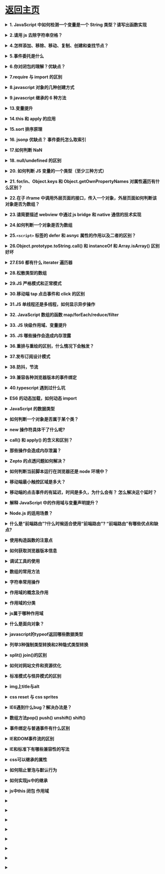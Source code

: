 # [返回主页](../../README.md)

<b><details><summary>1. JavaScript 中如何检测一个变量是一个 String 类型？请写出函数实现</summary></b>

typeof(obj) === "string"
typeof obj === "string"
obj.constructor === String

</details>

<b><details><summary>2.请用 js 去除字符串空格？</summary></b>

方法一：使用 replace 正则匹配的方法
方法二：使用 str.trim()方法
方法三：使用 jquery,\$.trim(str)方法

</details>

<b><details><summary>4.怎样添加、移除、移动、复制、创建和查找节点？</summary></b>

1）创建新节点

createDocumentFragment() //创建一个 DOM 片段
　　 createElement() //创建一个具体的元素
　　 createTextNode() //创建一个文本节点

2）添加、移除、替换、插入
　　 appendChild() //添加
　　 removeChild() //移除
　　 replaceChild() //替换
　　 insertBefore() //插入

3）查找
　　 getElementsByTagName() //通过标签名称
　　 getElementsByName() //通过元素的 Name 属性的值
　　 getElementById() //通过元素 Id，唯一性

</details>

<b><details><summary>5.事件委托是什么</summary></b>

让利用事件冒泡的原理，让自己的所触发的事件，让他的父元素代替执行！

<summary>阻止事件冒泡</summary>
  event.stopPropagation() || e.cancelBubble = true || return false

</details>

<b><details><summary>6.你对闭包的理解？优缺点？</summary></b>

1.闭包就是能够读取其他函数内部变量的函数。由于在 ECMA2015 中，只有函数才能分割作用域，函数内部可以访问当前作用域的变量，但是外部无法访问函数内部的变量，所以闭包可以理解成“定义在一个函数内部的函数，外部可以通过内部返回的函数访问内部函数的变量“。在本质上，闭包是将函数内部和函数外部连接起来的桥梁。

</details>

<b><details><summary>7.require 与 import 的区别</summary></b>

第一、两者的加载方式不同，require 是在运行时加载，而 import 是在编译时加载

require('./a')(); // a 模块是一个函数，立即执行 a 模块函数

var data = require('./a').data; // a 模块导出的是一个对象

var a = require('./a')[0]; // a 模块导出的是一个数组 ======> 哪都行

import \$ from 'jquery';

import \* as _ from '_';

import {a,b,c} from './a';

import {default as alias, a as a_a, b, c} from './a'; ======>用在开头

第二、规范不同，require 是 CommonJS/AMD 规范，import 是 ESMAScript6+规范

第三、require 特点：社区方案，提供了服务器/浏览器的模块加载方案。非语言层面的标准。只能在运行时确定模块的依赖关系及输入/输出的变量，无法进行静态优化。

import 特点：语言规格层面支持模块功能。支持编译时静态分析，便于 JS 引入宏和类型检验。动态绑定。

</details>

<b><details><summary>8.javascript 对象的几种创建方式</summary></b>

1，工厂模式

2，构造函数模式

3，原型模式

4，混合构造函数和原型模式

5，动态原型模式

6，寄生构造函数模式

7，稳妥构造函数模式

</details>

<b><details><summary>9.javascript 继承的 6 种方法</summary></b>

1，原型链继承

2，借用构造函数继承

3，组合继承(原型+借用构造)

4，原型式继承

5，寄生式继承

6，寄生组合式继承

详情：JavaScript 继承方式详解

</details>

<b><details><summary>13.变量提升</summary></b>

[变量提升概念]()
[变量提升面试题]()

</details>

<b><details><summary>14.this 和 apply 的应用</summary></b>

</details>

<b><details><summary>15.sort 排序原理</summary></b>

</details>

<b><details><summary>16. jsonp 优缺点？ 事件委托怎么取索引</summary></b>

</details>

<b><details><summary>17.如何判断 NaN</summary></b>

</details>

<b><details><summary>18. null/undefined 的区别</summary></b>

</details>

<b><details><summary>20. 如何判断 JS 变量的一个类型（至少三种方式）</summary></b>

</details>

<b><details><summary>21. for/in、Object.keys 和 Object.getOwnPropertyNames 对属性遍历有什么区别？</summary></b>

</details>

<b><details><summary>22.在子 iframe 中调用外层页面的接口，传入一个对象，外层页面如何判断该对象是否为数组？</summary></b>

</details>

<b><details><summary>23.请简要描述 webview 中通过 js bridge 和 native 通信的技术实现</summary></b>

</details>

<b><details><summary>24.如何判断一个对象是否为数组</summary></b>

</details>

<b><details><summary>25.`<script>` 标签的 defer 和 asnyc 属性的作用以及二者的区别？</summary></b>

</details>

<b><details><summary>26.Object.prototype.toString.call() 和 instanceOf 和 Array.isArray() 区别好坏</summary></b>

</details>

<b><details><summary>27.ES6 都有什么 iterater 遍历器</summary></b>

</details>

</details>

<b><details><summary>28.松散类型的数组</summary></b>

</details>

<b><details><summary>29.JS 严格模式和正常模式</summary></b>

</details>

<b><details><summary>30.移动端 tap 点击事件和 click 的区别</summary></b>

</details>

<b><details><summary>31.JS 单线程还是多线程，如何显示异步操作</summary></b>

</details>

</details>

<b><details><summary>32. JavaScript 数组的函数 map/forEach/reduce/filter</summary></b>

</details>

<b><details><summary>33. JS 块级作用域、变量提升</summary></b>

</details>

<b><details><summary>35. JS 哪些操作会造成内存泄露</summary></b>

</details>

</details>

<b><details><summary>36.重排与重绘的区别，什么情况下会触发？</summary></b>

</details>

<b><details><summary>37.发布订阅设计模式</summary></b>

</details>

<b><details><summary>38.防抖，节流</summary></b>

</details>

<b><details><summary>39.兼容各种浏览器版本的事件绑定</summary></b>

</details>

</details>

<b><details><summary>40.typescript 遇到过什么坑</summary></b>

</details>

<b><details><summary>ES6 的动态加载，如何动态 import</summary></b>

</details>

<b><details><summary>JavaScript 的数据类型</summary></b>

JS数据类型共有六种，分别是 String、Number、Boolean、Null、Undefined 和 Object 等， 另外，ES6 新增了 Symbol 类型。其中，Object 是引用类型，其他的都是基本类型(Primitive Type)。

</details>

<b><details><summary>如何判断一个对象是否属于某个类？</summary></b>

</details>

<b><details><summary>new 操作符具体干了什么呢?</summary></b>

</details>

<b><details><summary>call() 和 apply() 的含义和区别？</summary></b>

</details>

<b><details><summary>那些操作会造成内存泄漏？</summary></b>

</details>

<b><details><summary>Zepto 的点透问题如何解决？</summary></b>

</details>

<b><details><summary>如何判断当前脚本运行在浏览器还是 node 环境中？</summary></b>

</details>

<b><details><summary>移动端最小触控区域是多大？</summary></b>

</details>

<b><details><summary>移动端的点击事件的有延迟，时间是多久，为什么会有？ 怎么解决这个延时？</summary></b>

</details>

<b><details><summary>解释 JavaScript 中的作用域与变量声明提升？</summary></b>

</details>

<b><details><summary>Node.js 的适用场景？</summary></b>

</details>

<b><details><summary>什么是“前端路由”?什么时候适合使用“前端路由”? “前端路由”有哪些优点和缺点?</summary></b>

</details>

<b><details><summary>使用构造函数的注意点</summary></b>

    *  1 一般情况下构造函数的首字母需要大写，因为我们在看到一个函数首字母
    *  大写的情况，就认定这是一个构造函数，需要跟new关键字进行搭配使用，创建一个新的
    *  实例（对象）
    *  2 构造函数在被调用的时候需要跟new关键字搭配使用。
    *  3 在构造函数内部通过this+属性名的形式为实例添加一些属性和方法。
    *  4 构造函数一般不需要返回值，如果有返回值
    *  4.1 如果返回值是一个基本数据类型，那么调用构造函数，返回值仍旧是那么创建出来的
    *  对象。
    *  4.2 如果返回值是一个复杂数据类型，那么调用构造函数的时候，返回值就是这个return之后的
    *  那个复杂数据类型。

</details>

<b><details><summary>如何获取浏览器版本信息</summary></b>

window.navigator.userAgent

</details>

<b><details><summary>调试工具的使用</summary></b>

调试模式中的按钮作用
F8 跳出断点调试模式
F10、F11 代码的逐行调试

进入断点调试模式的 方法
1 在浏览器当中打断点

2 直接在代码中加 debugger

</details>

<b><details><summary>数组的常用方法</summary></b>

</details>

<b><details><summary>字符串常用操作</summary></b>

</details>

<b><details><summary>作用域的概念及作用</summary></b>

 * 作用域 ： 起作用的一块区域
 * 作用域的概念： 对变量起保护作用的一块区域
 * 作用： 作用域外部无法获取到作用域内部声明的变量，作用域内部能够获取到作用域外界声明的变量。

</details>

<b><details><summary>作用域的分类</summary></b>

1 块作用域  花括号 {}

2 词法作用域
作用域只跟在何处被创建有关系，跟在何处被调用没有关系

3 动态作用域
作用域只跟在何处被调用有关系，跟在何处被创建没有关系
</details>

<b><details><summary>js属于哪种作用域</summary></b>

```js
 // 块作用域
    /*{
        var num =123;
    }
    console.log(num);*/
    // 如果js属于块作用域，那么在花括号外部就无法访问到花括号内部的声明的num变量。
    // 如果js不属于块级作用域，那么花括号外部就能够访问到花括号内部声明的num变量
    // 能够输出num变量，也就说明js不属于块级作用。
    // 在ES6 之前的版本js是不存在块级作用域的。


    //js属于词法作用域还是动态作用域

    // js中函数可以帮我们去形成一个作用域

   /* function fn(){
        var num =123;
    }
    fn();
    //在函数外界能否访问到num这样一个变量
    console.log(num)*///Uncaught ReferenceError: num is not defined
    // 如果函数能够生成一个作用域，那么在函数外界就无法访问到函数内部声明的变量。
    // js中的函数能够生成一个作用。  函数作用域 。


    // 词法作用域：作用的外界只跟作用域在何处创建有关系，跟作用域在何处被调用没有关系

    var num = 123;
    function f1() {
        console.log(num);//
    }
    function f2() {
        var num = 456;
        f1();//f1在f2被调用的时候会被执行 。
    }
    f2();

    //如果js是词法作用域，那么就会输出f1被创建的时候外部的num变量 123
    //如果js是动态作用域，那么f1执行的时候就会输出f1被调用时外部环境中的num  456

    // js中的作用域属于词法作用域（函数作用域）

```

</details>

<b><details><summary>什么是面向对象？</summary></b>

<!--1 面向对象和面向过程的异同-->
<!--2 在JavaScript中面向对象的表现形式-->
<!--3 其他语言中面向对象的表现形式（了解）-->

</details>

<b><details><summary>javascript的typeof返回哪些数据类型</summary></b>

</details>

<b><details><summary>列举3种强制类型转换和2种隐式类型转换</summary></b>

</details>

<b><details><summary>split() join()的区别</summary></b>

</details>

<b><details><summary>如何对网站文件和资源优化</summary></b>

```
文件合并及压缩
使用CDN托管
使用缓存
```

</details>

<b><details><summary>标准模式与怪异模式的区别</summary></b>

</details>

<b><details><summary>img上title与alt</summary></b>

title：图片的信息；alt：图片不显示时显示的文字

</details>

<b><details><summary>css reset 与 css sprites</summary></b>

css reset ：重置浏览器默认属性

css sprites ：由多个小图片组成的大图，减少服务器对图片的请求数

</details>

<b><details><summary>IE6遇到什么bug？解决办法是？</summary></b>

</details>

<b><details><summary>数组方法pop() push() unshift() shift()</summary></b>

</details>

<b><details><summary>事件绑定与普通事件有什么区别</summary></b>

用普通事件添加相同事件，下面会覆盖上面的，而事件绑定不会

普通事件是针对非dom元素，时间绑定是针对dom元素的事件

</details>

<b><details><summary>IE和DOM事件流的区别</summary></b>

</details>

<b><details><summary>IE和标准下有哪些兼容性的写法</summary></b>

</details>

<b><details><summary>css可以继承的属性</summary></b>

list- font- text-

</details>

<b><details><summary>如何阻止冒泡与默认行为</summary></b>

</details>

<b><details><summary>如何实现js中的继承</summary></b>

</details>

<b><details><summary>js中this 闭包 作用域</summary></b>

this：指向调用上下文

闭包：定义一个函数就开辟了一个局部作用域，整个js执行环境有一个全局作用域

作用域：一个函数可以访问其他函数中的变量（闭包是一个受保护的变量空间）

```js
var f = (function fn() {
  var name = 1;
  return function () {
    name++;
    console.log(name)
  }
})()

==>undefined 有疑问
```

</details>

<b><details><summary></summary></b>

</details>

<b><details><summary></summary></b>

</details>

<b><details><summary></summary></b>

</details>

<b><details><summary></summary></b>

</details>

<b><details><summary></summary></b>

</details>

<b><details><summary></summary></b>

</details>

<b><details><summary></summary></b>

</details>

<b><details><summary></summary></b>

</details>
